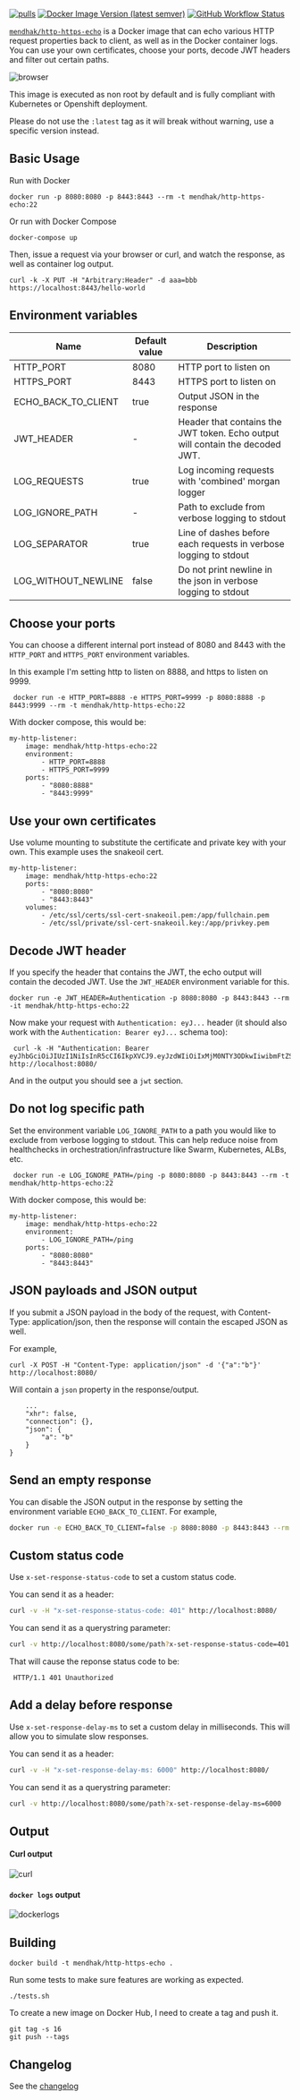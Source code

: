 [![pulls](https://img.shields.io/docker/pulls/mendhak/http-https-echo.svg?style=for-the-badge&logo=docker)](https://hub.docker.com/r/mendhak/http-https-echo)
[![Docker Image Version (latest semver)](https://img.shields.io/docker/v/mendhak/http-https-echo?color=lightblue&label=latest&sort=semver&style=for-the-badge)](https://hub.docker.com/r/mendhak/http-https-echo)
[![GitHub Workflow Status](https://img.shields.io/github/workflow/status/mendhak/docker-http-https-echo/Build?color=darkgreen&style=for-the-badge)](https://github.com/mendhak/docker-http-https-echo/actions?query=workflow%3ABuild)




[`mendhak/http-https-echo`](https://hub.docker.com/r/mendhak/http-https-echo) is a Docker image that can echo various HTTP request properties back to client, as well as in the Docker container logs.
You can use your own certificates, choose your ports, decode JWT headers and filter out certain paths.

![browser](https://raw.githubusercontent.com/mendhak/docker-http-https-echo/master/screenshots/screenshot.png)

This image is executed as non root by default and is fully compliant with Kubernetes or Openshift deployment.

Please do not use the `:latest` tag as it will break without warning, use a specific version instead.

## Basic Usage

Run with Docker

    docker run -p 8080:8080 -p 8443:8443 --rm -t mendhak/http-https-echo:22

Or run with Docker Compose

    docker-compose up

Then, issue a request via your browser or curl, and watch the response, as well as container log output.

    curl -k -X PUT -H "Arbitrary:Header" -d aaa=bbb https://localhost:8443/hello-world

## Environment variables 

| Name                | Default value     | Description                                                                    |
| --------------------| ------------------| ------------------------------------------------------------------------------ |
| HTTP_PORT           | 8080              | HTTP port to listen on                                                         |
| HTTPS_PORT          | 8443              | HTTPS port to listen on                                                        |
| ECHO_BACK_TO_CLIENT | true              | Output JSON in the response                                                    |
| JWT_HEADER          | -                 | Header that contains the JWT token. Echo output will contain the decoded JWT.  |
| LOG_REQUESTS        | true              | Log incoming requests with 'combined' morgan logger                            |
| LOG_IGNORE_PATH     | -                 | Path to exclude from verbose logging to stdout                                 |
| LOG_SEPARATOR       | true              | Line of dashes before each requests in verbose logging to stdout               |
| LOG_WITHOUT_NEWLINE | false             | Do not print newline in the json in verbose logging to stdout                  |

## Choose your ports

You can choose a different internal port instead of 8080 and 8443 with the `HTTP_PORT` and `HTTPS_PORT` environment variables.

In this example I'm setting http to listen on 8888, and https to listen on 9999.

     docker run -e HTTP_PORT=8888 -e HTTPS_PORT=9999 -p 8080:8888 -p 8443:9999 --rm -t mendhak/http-https-echo:22


With docker compose, this would be:

    my-http-listener:
        image: mendhak/http-https-echo:22
        environment:
            - HTTP_PORT=8888
            - HTTPS_PORT=9999
        ports:
            - "8080:8888"
            - "8443:9999"


## Use your own certificates

Use volume mounting to substitute the certificate and private key with your own. This example uses the snakeoil cert.

    my-http-listener:
        image: mendhak/http-https-echo:22
        ports:
            - "8080:8080"
            - "8443:8443"
        volumes:
            - /etc/ssl/certs/ssl-cert-snakeoil.pem:/app/fullchain.pem
            - /etc/ssl/private/ssl-cert-snakeoil.key:/app/privkey.pem



## Decode JWT header

If you specify the header that contains the JWT, the echo output will contain the decoded JWT.  Use the `JWT_HEADER` environment variable for this.

    docker run -e JWT_HEADER=Authentication -p 8080:8080 -p 8443:8443 --rm -it mendhak/http-https-echo:22


Now make your request with `Authentication: eyJ...` header (it should also work with the `Authentication: Bearer eyJ...` schema too):

     curl -k -H "Authentication: Bearer eyJhbGciOiJIUzI1NiIsInR5cCI6IkpXVCJ9.eyJzdWIiOiIxMjM0NTY3ODkwIiwibmFtZSI6IkpvaG4gRG9lIiwiaWF0IjoxNTE2MjM5MDIyfQ.SflKxwRJSMeKKF2QT4fwpMeJf36POk6yJV_adQssw5c" http://localhost:8080/

And in the output you should see a `jwt` section.

## Do not log specific path

Set the environment variable `LOG_IGNORE_PATH` to a path you would like to exclude from verbose logging to stdout.
This can help reduce noise from healthchecks in orchestration/infrastructure like Swarm, Kubernetes, ALBs, etc.

     docker run -e LOG_IGNORE_PATH=/ping -p 8080:8080 -p 8443:8443 --rm -t mendhak/http-https-echo:22


With docker compose, this would be:

    my-http-listener:
        image: mendhak/http-https-echo:22
        environment:
            - LOG_IGNORE_PATH=/ping
        ports:
            - "8080:8080"
            - "8443:8443"


## JSON payloads and JSON output

If you submit a JSON payload in the body of the request, with Content-Type: application/json, then the response will contain the escaped JSON as well.

For example,

    curl -X POST -H "Content-Type: application/json" -d '{"a":"b"}' http://localhost:8080/

Will contain a `json` property in the response/output.

        ...
        "xhr": false,
        "connection": {},
        "json": {
            "a": "b"
        }
    }

## Send an empty response

You can disable the JSON output in the response by setting the environment variable `ECHO_BACK_TO_CLIENT`. For example,

```bash
docker run -e ECHO_BACK_TO_CLIENT=false -p 8080:8080 -p 8443:8443 --rm -t mendhak/http-https-echo:22
```

## Custom status code

Use `x-set-response-status-code` to set a custom status code. 

You can send it as a header:

```bash
curl -v -H "x-set-response-status-code: 401" http://localhost:8080/
```

You can send it as a querystring parameter:

```bash
curl -v http://localhost:8080/some/path?x-set-response-status-code=401
```

That will cause the reponse status code to be:

```
 HTTP/1.1 401 Unauthorized
```

## Add a delay before response

Use `x-set-response-delay-ms` to set a custom delay in milliseconds.  This will allow you to simulate slow responses. 

You can send it as a header:

```bash
curl -v -H "x-set-response-delay-ms: 6000" http://localhost:8080/
```

You can send it as a querystring parameter: 

```bash
curl -v http://localhost:8080/some/path?x-set-response-delay-ms=6000
```


## Output

#### Curl output

![curl](https://raw.githubusercontent.com/mendhak/docker-http-https-echo/master/screenshots/screenshot2.png)

#### `docker logs` output

![dockerlogs](https://raw.githubusercontent.com/mendhak/docker-http-https-echo/master/screenshots/screenshot3.png)



## Building

    docker build -t mendhak/http-https-echo .

Run some tests to make sure features are working as expected.

    ./tests.sh

To create a new image on Docker Hub, I need to create a tag and push it.

    git tag -s 16
    git push --tags


## Changelog

See the [changelog](CHANGELOG.md)